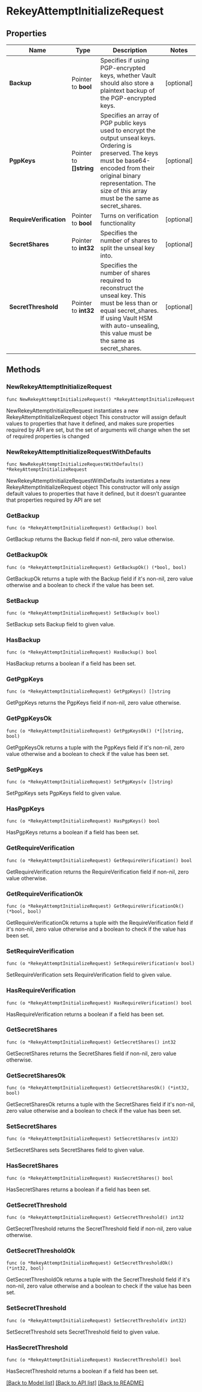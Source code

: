# RekeyAttemptInitializeRequest


## Properties

Name | Type | Description | Notes
------------ | ------------- | ------------- | -------------
**Backup** | Pointer to **bool** | Specifies if using PGP-encrypted keys, whether Vault should also store a plaintext backup of the PGP-encrypted keys. | [optional] 
**PgpKeys** | Pointer to **[]string** | Specifies an array of PGP public keys used to encrypt the output unseal keys. Ordering is preserved. The keys must be base64-encoded from their original binary representation. The size of this array must be the same as secret_shares. | [optional] 
**RequireVerification** | Pointer to **bool** | Turns on verification functionality | [optional] 
**SecretShares** | Pointer to **int32** | Specifies the number of shares to split the unseal key into. | [optional] 
**SecretThreshold** | Pointer to **int32** | Specifies the number of shares required to reconstruct the unseal key. This must be less than or equal secret_shares. If using Vault HSM with auto-unsealing, this value must be the same as secret_shares. | [optional] 



## Methods


### NewRekeyAttemptInitializeRequest

`func NewRekeyAttemptInitializeRequest() *RekeyAttemptInitializeRequest`

NewRekeyAttemptInitializeRequest instantiates a new RekeyAttemptInitializeRequest object
This constructor will assign default values to properties that have it defined,
and makes sure properties required by API are set, but the set of arguments
will change when the set of required properties is changed

### NewRekeyAttemptInitializeRequestWithDefaults

`func NewRekeyAttemptInitializeRequestWithDefaults() *RekeyAttemptInitializeRequest`

NewRekeyAttemptInitializeRequestWithDefaults instantiates a new RekeyAttemptInitializeRequest object
This constructor will only assign default values to properties that have it defined,
but it doesn't guarantee that properties required by API are set


### GetBackup

`func (o *RekeyAttemptInitializeRequest) GetBackup() bool`

GetBackup returns the Backup field if non-nil, zero value otherwise.

### GetBackupOk

`func (o *RekeyAttemptInitializeRequest) GetBackupOk() (*bool, bool)`

GetBackupOk returns a tuple with the Backup field if it's non-nil, zero value otherwise
and a boolean to check if the value has been set.

### SetBackup

`func (o *RekeyAttemptInitializeRequest) SetBackup(v bool)`

SetBackup sets Backup field to given value.


### HasBackup

`func (o *RekeyAttemptInitializeRequest) HasBackup() bool`

HasBackup returns a boolean if a field has been set.




### GetPgpKeys

`func (o *RekeyAttemptInitializeRequest) GetPgpKeys() []string`

GetPgpKeys returns the PgpKeys field if non-nil, zero value otherwise.

### GetPgpKeysOk

`func (o *RekeyAttemptInitializeRequest) GetPgpKeysOk() (*[]string, bool)`

GetPgpKeysOk returns a tuple with the PgpKeys field if it's non-nil, zero value otherwise
and a boolean to check if the value has been set.

### SetPgpKeys

`func (o *RekeyAttemptInitializeRequest) SetPgpKeys(v []string)`

SetPgpKeys sets PgpKeys field to given value.


### HasPgpKeys

`func (o *RekeyAttemptInitializeRequest) HasPgpKeys() bool`

HasPgpKeys returns a boolean if a field has been set.




### GetRequireVerification

`func (o *RekeyAttemptInitializeRequest) GetRequireVerification() bool`

GetRequireVerification returns the RequireVerification field if non-nil, zero value otherwise.

### GetRequireVerificationOk

`func (o *RekeyAttemptInitializeRequest) GetRequireVerificationOk() (*bool, bool)`

GetRequireVerificationOk returns a tuple with the RequireVerification field if it's non-nil, zero value otherwise
and a boolean to check if the value has been set.

### SetRequireVerification

`func (o *RekeyAttemptInitializeRequest) SetRequireVerification(v bool)`

SetRequireVerification sets RequireVerification field to given value.


### HasRequireVerification

`func (o *RekeyAttemptInitializeRequest) HasRequireVerification() bool`

HasRequireVerification returns a boolean if a field has been set.




### GetSecretShares

`func (o *RekeyAttemptInitializeRequest) GetSecretShares() int32`

GetSecretShares returns the SecretShares field if non-nil, zero value otherwise.

### GetSecretSharesOk

`func (o *RekeyAttemptInitializeRequest) GetSecretSharesOk() (*int32, bool)`

GetSecretSharesOk returns a tuple with the SecretShares field if it's non-nil, zero value otherwise
and a boolean to check if the value has been set.

### SetSecretShares

`func (o *RekeyAttemptInitializeRequest) SetSecretShares(v int32)`

SetSecretShares sets SecretShares field to given value.


### HasSecretShares

`func (o *RekeyAttemptInitializeRequest) HasSecretShares() bool`

HasSecretShares returns a boolean if a field has been set.




### GetSecretThreshold

`func (o *RekeyAttemptInitializeRequest) GetSecretThreshold() int32`

GetSecretThreshold returns the SecretThreshold field if non-nil, zero value otherwise.

### GetSecretThresholdOk

`func (o *RekeyAttemptInitializeRequest) GetSecretThresholdOk() (*int32, bool)`

GetSecretThresholdOk returns a tuple with the SecretThreshold field if it's non-nil, zero value otherwise
and a boolean to check if the value has been set.

### SetSecretThreshold

`func (o *RekeyAttemptInitializeRequest) SetSecretThreshold(v int32)`

SetSecretThreshold sets SecretThreshold field to given value.


### HasSecretThreshold

`func (o *RekeyAttemptInitializeRequest) HasSecretThreshold() bool`

HasSecretThreshold returns a boolean if a field has been set.









[[Back to Model list]](../README.md#documentation-for-models) [[Back to API list]](../README.md#documentation-for-api-endpoints) [[Back to README]](../README.md)


